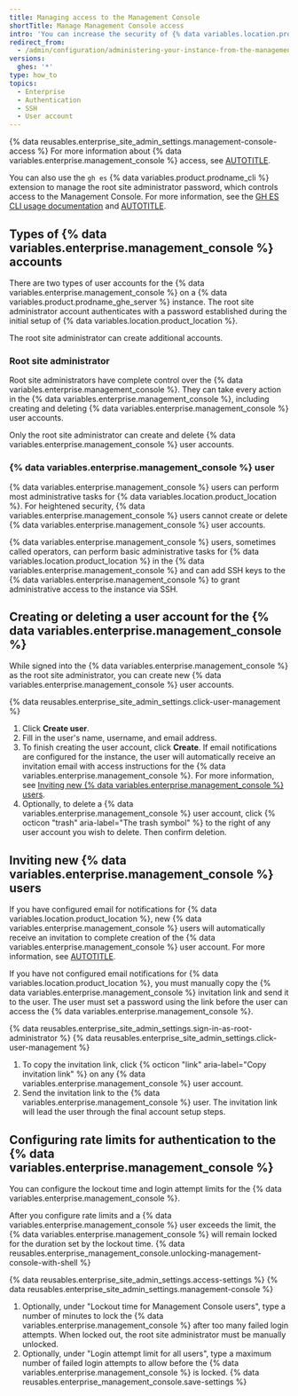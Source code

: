 ```yaml
---
title: Managing access to the Management Console
shortTitle: Manage Management Console access
intro: 'You can increase the security of {% data variables.location.product_location %} by creating or deleting {% data variables.enterprise.management_console %} users. As the root site administrator, you can access the {% data variables.enterprise.management_console %} as well as configure {% data variables.enterprise.management_console %} authentication rate limits.'
redirect_from:
  - /admin/configuration/administering-your-instance-from-the-management-console/managing-access-to-the-management-console
versions:
  ghes: '*'
type: how_to
topics:
  - Enterprise
  - Authentication
  - SSH
  - User account
---
```


{% data reusables.enterprise_site_admin_settings.management-console-access %} For more information about {% data variables.enterprise.management_console %} access, see [AUTOTITLE](/admin/configuration/administering-your-instance-from-the-management-console).

You can also use the `gh es` {% data variables.product.prodname_cli %} extension to manage the root site administrator password, which controls access to the Management Console. For more information, see the [GH ES CLI usage documentation](https://github.com/github/gh-es/blob/main/USAGE.md#gh-es-access-set-password) and [AUTOTITLE](/admin/administering-your-instance/administering-your-instance-from-the-command-line/administering-your-instance-using-the-github-cli).

## Types of {% data variables.enterprise.management_console %} accounts

There are two types of user accounts for the {% data variables.enterprise.management_console %} on a {% data variables.product.prodname_ghe_server %} instance. The root site administrator account authenticates with a password established during the initial setup of {% data variables.location.product_location %}.

The root site administrator can create additional accounts.

### Root site administrator

Root site administrators have complete control over the {% data variables.enterprise.management_console %}. They can take every action in the {% data variables.enterprise.management_console %}, including creating and deleting {% data variables.enterprise.management_console %} user accounts.

Only the root site administrator can create and delete {% data variables.enterprise.management_console %} user accounts.

### {% data variables.enterprise.management_console %} user

{% data variables.enterprise.management_console %} users can perform most administrative tasks for {% data variables.location.product_location %}. For heightened security, {% data variables.enterprise.management_console %} users cannot create or delete {% data variables.enterprise.management_console %} user accounts.

{% data variables.enterprise.management_console %} users, sometimes called operators, can perform basic administrative tasks for {% data variables.location.product_location %} in the {% data variables.enterprise.management_console %} and can add SSH keys to the {% data variables.enterprise.management_console %} to grant administrative access to the instance via SSH.

## Creating or deleting a user account for the {% data variables.enterprise.management_console %}

While signed into the {% data variables.enterprise.management_console %} as the root site administrator, you can create new {% data variables.enterprise.management_console %} user accounts.

{% data reusables.enterprise_site_admin_settings.click-user-management %}
1. Click **Create user**.
1. Fill in the user's name, username, and email address.
1. To finish creating the user account, click **Create**. If email notifications are configured for the instance, the user will automatically receive an invitation email with access instructions for the {% data variables.enterprise.management_console %}. For more information, see [Inviting new {% data variables.enterprise.management_console %} users](#inviting-new-management-console-users).
1. Optionally, to delete a {% data variables.enterprise.management_console %} user account, click {% octicon "trash" aria-label="The trash symbol" %} to the right of any user account you wish to delete. Then confirm deletion.

## Inviting new {% data variables.enterprise.management_console %} users

If you have configured email for notifications for {% data variables.location.product_location %}, new {% data variables.enterprise.management_console %} users will automatically receive an invitation to complete creation of the {% data variables.enterprise.management_console %} user account. For more information, see [AUTOTITLE](/admin/configuration/configuring-your-enterprise/configuring-email-for-notifications).

If you have not configured email notifications for {% data variables.location.product_location %}, you must manually copy the {% data variables.enterprise.management_console %} invitation link and send it to the user. The user must set a password using the link before the user can access the {% data variables.enterprise.management_console %}.

{% data reusables.enterprise_site_admin_settings.sign-in-as-root-administrator %}
{% data reusables.enterprise_site_admin_settings.click-user-management %}
1. To copy the invitation link, click {% octicon "link" aria-label="Copy invitation link" %} on any {% data variables.enterprise.management_console %} user account.
1. Send the invitation link to the {% data variables.enterprise.management_console %} user. The invitation link will lead the user through the final account setup steps.

## Configuring rate limits for authentication to the {% data variables.enterprise.management_console %}

You can configure the lockout time and login attempt limits for the {% data variables.enterprise.management_console %}.

After you configure rate limits and a {% data variables.enterprise.management_console %} user exceeds the limit, the {% data variables.enterprise.management_console %} will remain locked for the duration set by the lockout time. {% data reusables.enterprise_management_console.unlocking-management-console-with-shell %}

{% data reusables.enterprise_site_admin_settings.access-settings %}
{% data reusables.enterprise_site_admin_settings.management-console %}
1. Optionally, under "Lockout time for Management Console users", type a number of minutes to lock the {% data variables.enterprise.management_console %} after too many failed login attempts. When locked out, the root site administrator must be manually unlocked.
1. Optionally, under "Login attempt limit for all users", type a maximum number of failed login attempts to allow before the {% data variables.enterprise.management_console %} is locked.
{% data reusables.enterprise_management_console.save-settings %}
